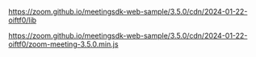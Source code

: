 https://zoom.github.io/meetingsdk-web-sample/3.5.0/cdn/2024-01-22-oiftf0/lib


https://zoom.github.io/meetingsdk-web-sample/3.5.0/cdn/2024-01-22-oiftf0/zoom-meeting-3.5.0.min.js